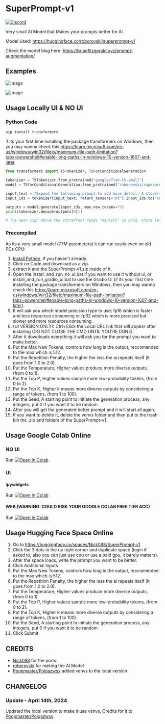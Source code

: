 # SuperPrompt-v1

[![Discord](https://img.shields.io/discord/1198701940511617164?color=%23738ADB&label=Discord&style=for-the-badge)](https://discord.gg/osai)

Very small AI Model that Makes your prompts better for AI

Model Used: https://huggingface.co/roborovski/superprompt-v1

Check the model blog here: https://brianfitzgerald.xyz/prompt-augmentation/

## Examples
![image](https://github.com/Nick088Official/SuperPrompt-v1/assets/91847579/890d2ee7-f5ff-4ddb-9f2f-b9ab20706849)

![image](https://github.com/Nick088Official/SuperPrompt-v1/assets/91847579/9ab64937-87d4-4b4c-b086-77bcabda7bc4)

## Usage Locally UI & NO UI

### Python Code

```py
pip install transformers
```
if its your first time installing the package transformers on Windows, then you may wanna check this https://learn.microsoft.com/en-us/windows/win32/fileio/maximum-file-path-limitation?tabs=powershell#enable-long-paths-in-windows-10-version-1607-and-later.
```py
from transformers import T5Tokenizer, T5ForConditionalGeneration

tokenizer = T5Tokenizer.from_pretrained("google/flan-t5-small")
model = T5ForConditionalGeneration.from_pretrained("roborovski/superprompt-v1", device_map="auto")

input_text = "Expand the following prompt to add more detail: A storefront with 'Text to Image' written on it."
input_ids = tokenizer(input_text, return_tensors="pt").input_ids.to("cuda")

outputs = model.generate(input_ids, max_new_tokens=77)
print(tokenizer.decode(outputs[0]))

# The neon sign above the storefront reads "NeurIPS" in bold, white letters. The storefront is surrounded by a bustling cityscape, with skyscrapers and neon signs lining the walls. The sign is surrounded by a variety of colorful goods, including a variety of fruits, vegetables, and fruits, all arranged in a neat and organized manner. The storefront is surrounded by a bustling crowd of people, all chatting and laughing as they go about their daily routines.
```

### Precompiled
As its a very small model (77M parameters) it can run easily even on old PCs CPU:

1. [Install Python](https://www.python.org/downloads/), if you haven't already.
2. Click on Code and download as a zip.
3. extract it and the SuperPrompt-v1.zip inside of it.
4. Open the install_and_run_no_ui.bat if you want to use it without ui, or install_and_run_gradio_ui.bat to use the Gradio UI (if its your first time installing the package transformers on Windows, then you may wanna check this https://learn.microsoft.com/en-us/windows/win32/fileio/maximum-file-path-limitation?tabs=powershell#enable-long-paths-in-windows-10-version-1607-and-later).
5. It will ask you which model precision type to use: fp16 which is faster and less resources consuming or fp32 which is more precised but slower and more resources consuming.
6. (UI VERSION ONLY): Ctrl+Click the Local URL link that will appear after installing (DO NOT CLOSE THE CMD UNTIL YOU'RE DONE).
7. After it downloads everything it will ask you for the prompt you want to make better.
8. Put the Max New Tokens, controls how long is the output, reccomended to the max which is 512.
9. Put the Repetition Penalty, the higher the less the ai repeats itself (it goes from 1.0 to 2.0).
10. Put the Temperature, Higher values produce more diverse outputs, (from 0 to 1).
11. Put the Top P, Higher values sample more low-probability tokens, (from 0 to 2).
12. Put the Top K, Higher k means more diverse outputs by considering a range of tokens, (from 1 to 100).
13. Put the Seed, A starting point to initiate the generation process, any integers, put 0 if you want it to be random.
14. After you will get the generated better prompt and it will start all again.
15. If you want to delete it, delete the venvs folder and then put to the trash bin the .zip and folders of the SuperPrompt-v1.

## Usage Google Colab Online
### NO UI
Run <a target="_blank" href="https://colab.research.google.com/github/Nick088Official/SuperPrompt-v1/blob/main/SuperPrompt_v1_Manual.ipynb">
  <img src="https://colab.research.google.com/assets/colab-badge.svg" alt="Open In Colab"/>
</a>

### UI 
#### Ipywidgets
Run <a target="_blank" href="https://colab.research.google.com/github/Nick088Official/SuperPrompt-v1/blob/main/SuperPrompt_v1_Ipywidgets_UI.ipynb">
  <img src="https://colab.research.google.com/assets/colab-badge.svg" alt="Open In Colab"/>
</a>

#### WEB **(WARNING: COULD RISK YOUR GOOGLE COLAB FREE TIER ACC)**
Run <a target="_blank" href="https://colab.research.google.com/github/Nick088Official/SuperPrompt-v1/blob/main/SuperPrompt_v1_Gradio_UI.ipynb">
  <img src="https://colab.research.google.com/assets/colab-badge.svg" alt="Open In Colab"/>
</a>


## Usage Hugging Face Space Online
1. Go to https://huggingface.co/spaces/Nick088/SuperPrompt-v1.
2. Click the 3 dots in the up right corner and duplicate space (login if asked to, also you can just use cpu or use a paid gpu, it barely matters).
3. After the space loads, write the prompt you want to be better.
4. Click Additional Inputs
5. Put the Max New Tokens, controls how long is the output, reccomended to the max which is 512.
6. Put the Repetition Penalty, the higher the less the ai repeats itself (it goes from 1.0 to 2.0).
7. Put the Temperature, Higher values produce more diverse outputs, (from 0 to 1).
8. Put the Top P, Higher values sample more low-probability tokens, (from 0 to 2).
9. Put the Top K, Higher k means more diverse outputs by considering a range of tokens, (from 1 to 100).
10. Put the Seed, A starting point to initiate the generation process, any integers, put 0 if you want it to be random.
11. Click Submit

## CREDITS
- [Nick088](https://linktr.ee/Nick088) for the ports.
- [roborovski](https://huggingface.co/roborovski) for making the AI Model
- [Poopmaster/Poiqazwsx](https://github.com/poiqazwsx) added venvs to the local version

## CHANGELOG
### Update - April 14th, 2024
Updated the local version to make it use venvs, Credits for it to [Poopmaster/Poiqazwsx](https://github.com/poiqazwsx)

